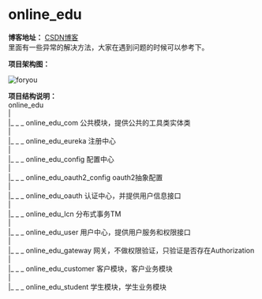 # online_edu
  
**博客地址：**  [CSDN博客](https://blog.csdn.net/zhuwei_clark/ "大仙的博客")  
里面有一些异常的解决方法，大家在遇到问题的时候可以参考下。
  
**项目架构图：**
   
   
![foryou](微服务架构图.png "架构图")
  
    
**项目结构说明：**  
online_edu  
   |  
   |_ _ _ online_edu_com  公共模块，提供公共的工具类实体类  
   |  
   |_ _ _ online_edu_eureka 注册中心  
   |  
   |_ _ _ online_edu_config  配置中心  
   |  
   |_ _ _ online_edu_oauth2_config oauth2抽象配置  
   |  
   |_ _ _ online_edu_oauth 认证中心，并提供用户信息接口  
   |  
   |_ _ _ online_edu_lcn 分布式事务TM  
   |  
   |_ _ _ online_edu_user 用户中心，提供用户服务和权限接口  
   |  
   |_ _ _ online_edu_gateway 网关，不做权限验证，只验证是否存在Authorization  
   |  
   |_ _ _ online_edu_customer 客户模块，客户业务模块  
   |  
   |_ _ _ online_edu_student 学生模块，学生业务模块  
 
